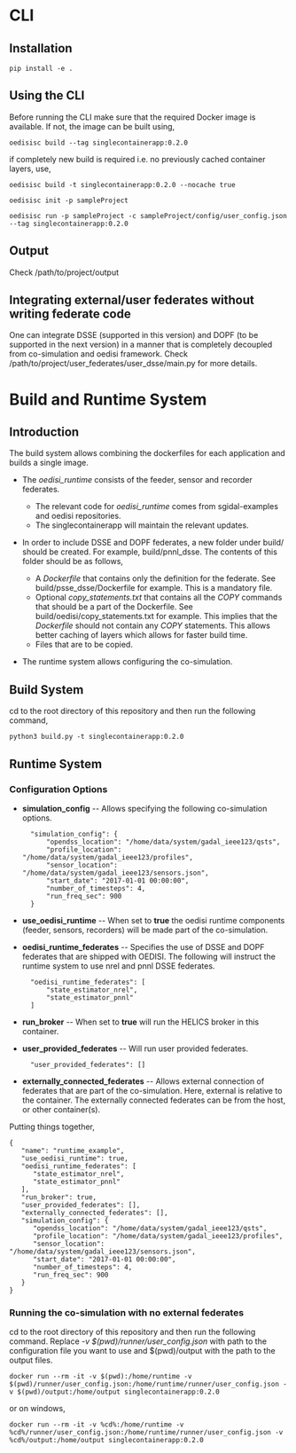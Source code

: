 # CLI

## Installation

```
pip install -e .
```

## Using the CLI

Before running the CLI make sure that the required Docker image is available. If not, the image can be built using,

```
oedisisc build --tag singlecontainerapp:0.2.0
```

if completely new build is required i.e. no previously cached container layers, use,

```
oedisisc build -t singlecontainerapp:0.2.0 --nocache true
```

```
oedisisc init -p sampleProject
```

```
oedisisc run -p sampleProject -c sampleProject/config/user_config.json --tag singlecontainerapp:0.2.0
```

## Output

Check /path/to/project/output

## Integrating external/user federates without writing federate code

One can integrate DSSE (supported in this version) and DOPF (to be supported in the next version) in a manner that is completely decoupled from co-simulation and oedisi framework. Check /path/to/project/user_federates/user_dsse/main.py for more details.

# Build and Runtime System

## Introduction
The build system allows combining the dockerfiles for each application and builds a single image.

* The *oedisi_runtime* consists of the feeder, sensor and recorder federates.
	* The relevant code for *oedisi_runtime* comes from sgidal-examples and oedisi repositories.
	* The singlecontainerapp will maintain the relevant updates.
* In order to include DSSE and DOPF federates, a new folder under build/ should be created. For example, build/pnnl_dsse. The contents of this folder should be as follows,
	* A *Dockerfile* that contains only the definition for the federate. See build/psse_dsse/Dockerfile for example. This is a mandatory file.
	* Optional *copy_statements.txt* that contains all the *COPY* commands that should be a part of the Dockerfile. See build/oedisi/copy_statements.txt for example. This implies that the *Dockerfile* should not contain any *COPY* statements. This allows better caching of layers which allows for faster build time.
	* Files that are to be copied.

* The runtime system allows configuring the co-simulation.

## Build System
cd to the root directory of this repository and then run the following command,

```
python3 build.py -t singlecontainerapp:0.2.0
```

## Runtime System

### Configuration Options

* **simulation_config** -- Allows specifying the following co-simulation options.

		"simulation_config": {
			"opendss_location": "/home/data/system/gadal_ieee123/qsts",
			"profile_location": "/home/data/system/gadal_ieee123/profiles",
			"sensor_location": "/home/data/system/gadal_ieee123/sensors.json",
			"start_date": "2017-01-01 00:00:00",
			"number_of_timesteps": 4,
			"run_freq_sec": 900
		}

* **use_oedisi_runtime** -- When set to **true** the oedisi runtime components (feeder, sensors, recorders) will be made part of the co-simulation.

* **oedisi_runtime_federates** -- Specifies the use of DSSE and DOPF federates that are shipped with OEDISI. The following will instruct the runtime system to use nrel and pnnl DSSE federates.

		"oedisi_runtime_federates": [
			"state_estimator_nrel",
			"state_estimator_pnnl"
		]


* **run_broker** -- When set to **true** will run the HELICS broker in this container.

* **user_provided_federates** -- Will run user provided federates.

		"user_provided_federates": []

* **externally_connected_federates** -- Allows external connection of federates that are part of the co-simulation. Here, external is relative to the container. The externally connected federates can be from the host, or other container(s).

Putting things together,

```
{
   "name": "runtime_example",
   "use_oedisi_runtime": true,
   "oedisi_runtime_federates": [
      "state_estimator_nrel",
      "state_estimator_pnnl"
   ],
   "run_broker": true,
   "user_provided_federates": [],
   "externally_connected_federates": [],
   "simulation_config": {
      "opendss_location": "/home/data/system/gadal_ieee123/qsts",
      "profile_location": "/home/data/system/gadal_ieee123/profiles",
      "sensor_location": "/home/data/system/gadal_ieee123/sensors.json",
      "start_date": "2017-01-01 00:00:00",
      "number_of_timesteps": 4,
      "run_freq_sec": 900
   }
}
```

### Running the co-simulation with no external federates
cd to the root directory of this repository and then run the following command. Replace *-v $(pwd)/runner/user_config.json* with path to the configuration file you want to use and $(pwd)/output with the path to the output files.

```
docker run --rm -it -v $(pwd):/home/runtime -v $(pwd)/runner/user_config.json:/home/runtime/runner/user_config.json -v $(pwd)/output:/home/output singlecontainerapp:0.2.0
```
or on windows,

```
docker run --rm -it -v %cd%:/home/runtime -v %cd%/runner/user_config.json:/home/runtime/runner/user_config.json -v %cd%/output:/home/output singlecontainerapp:0.2.0
```
